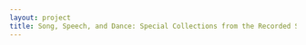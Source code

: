 ```yaml
--- 
layout: project 
title: Song, Speech, and Dance: Special Collections from the Recorded Sound Archives at Yale and Stanford Universities
---
```



